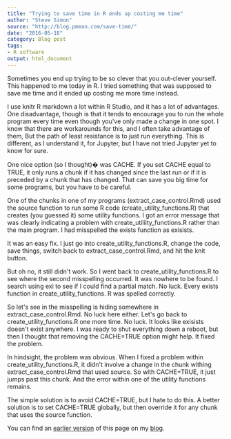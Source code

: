 ```yaml
---
title: "Trying to save time in R ends up costing me time"
author: "Steve Simon"
source: "http://blog.pmean.com/save-time/"
date: "2016-05-18"
category: Blog post
tags:
- R software
output: html_document
---
```


Sometimes you end up trying to be so clever that you out-clever yourself. This happened to me today in R. I tried something that was supposed to save me time and it ended up costing me more time instead.

<!---More--->

I use knitr R markdown a lot within R Studio, and it has a lot of advantages. One disadvantage, though is that it tends to encourage you to run the whole program every time even though you've only made a change in one spot. I know that there are workarounds for this, and I often take advantage of them, But the path of least resistance is to just run everything. This is different, as I understand it, for Jupyter, but I have not tried Jupyter yet to know for sure.

One nice option (so I thought)� was CACHE. If you set CACHE equal to TRUE, it only runs a chunk if it has changed since the last run or if it is preceded by a chunk that has changed. That can save you big time for some programs, but you have to be careful.

One of the chunks in one of my programs (extract_case_control.Rmd) used the source function to run some R code (create_utility_functions.R) that creates (you guessed it) some utility functions. I got an error message that was clearly indicating a problem with create_utiliity_functions.R rather than the main program. I had misspelled the exists function as exisists.

It was an easy fix. I just go into create_utility_functions.R, change the code, save things, switch back to extract_case_control.Rmd, and hit the knit button.

But oh no, it still didn't work. So I went back to create_utility_functions.R to see where the second misspelling occurred. It was nowhere to be found. I search using exi to see if I could find a partial match. No luck. Every exists function in create_utility_functions. R was spelled correctly.

So let's see in the misspelling is hiding somewhere in extract_case_control.Rmd. No luck here either. Let's go back to create_utility_functions.R one more time. No luck. It looks like exisists doesn't exist anywhere. I was ready to shut everything down a reboot, but then I thought that removing the CACHE=TRUE option might help. It fixed the problem.

In hindsight, the problem was obvious. When I fixed a problem within create_utility_functions.R, it didn't involve a change in the chunk withing extract_case_control.Rmd that used source. So with CACHE=TRUE, it just jumps past this chunk. And the error within one of the utility functions remains.

The simple solution is to avoid CACHE=TRUE, but I hate to do this. A better solution is to set CACHE=TRUE globally, but then override it for any chunk that uses the source function.

You can find an [earlier version][sim1] of this page on my [blog][sim2].

[sim1]: http://blog.pmean.com/save-time/
[sim2]: http://blog.pmean.com
